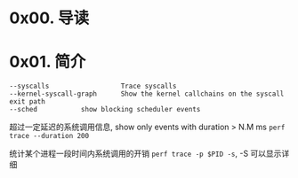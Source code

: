 # 0x00. 导读

# 0x01. 简介

```
--syscalls                  Trace syscalls
--kernel-syscall-graph      Show the kernel callchains on the syscall exit path
--sched           show blocking scheduler events
```

超过一定延迟的系统调用信息, show only events with duration > N.M ms
`perf trace --duration 200`

统计某个进程一段时间内系统调用的开销
`perf trace -p $PID -s`, -S 可以显示详细